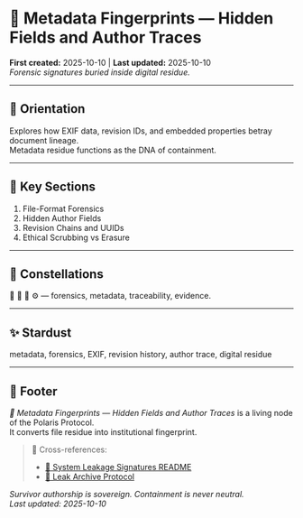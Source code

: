 # 🫆 Metadata Fingerprints — Hidden Fields and Author Traces  
**First created:** 2025-10-10 | **Last updated:** 2025-10-10  
*Forensic signatures buried inside digital residue.*

---

## 🧭 Orientation  
Explores how EXIF data, revision IDs, and embedded properties betray document lineage.  
Metadata residue functions as the DNA of containment.

---

## 📑 Key Sections  
1. File-Format Forensics  
2. Hidden Author Fields  
3. Revision Chains and UUIDs  
4. Ethical Scrubbing vs Erasure  

---

## 🌌 Constellations  
🧩 🧼 🧿 ⚙️ — forensics, metadata, traceability, evidence.  

---

## ✨ Stardust  
metadata, forensics, EXIF, revision history, author trace, digital residue  

---

## 🏮 Footer  
*🧩 Metadata Fingerprints — Hidden Fields and Author Traces* is a living node of the Polaris Protocol.  
It converts file residue into institutional fingerprint.  

> 📡 Cross-references:  
> - [🧼 System Leakage Signatures README](./README.md)  
> - [🧾 Leak Archive Protocol](./🧾_leak_archive_protocol_secure_collection_and_annotation_method.md)  

*Survivor authorship is sovereign. Containment is never neutral.*  
_Last updated: 2025-10-10_
